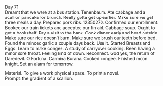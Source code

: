 Day 71  
Dreamt that we were at a bus station. Tenenbaum. Ate cabbage and a scallion pancake for brunch. Really gotta get up earlier. Make sure we get three meals a day. Prepared pork ribs. 12350270\. Confirmed our enrollment. Booked our train tickets and accepted our fin aid. Cabbage soup. Ought to get a bookshelf. Pay a visit to the bank. Cook dinner early and head outside. Make sure our rice doesn’t burn. Make sure we brush our teeth before bed. Found the minced garlic a couple days back. Use it. Started Breasts and Eggs. Learn to make congee. A study of carryover cooking. Been having a minor sore throat. Feeling kind of down. Reconnect. God yes, the return of Daredevil. O Fortuna. Carmina Burana. Cooked congee. Finished moon knight. Set an alarm for tomorrow.

Material. To give a work physical space. To print a novel.   
Prompt: the gradient of a scallion.
